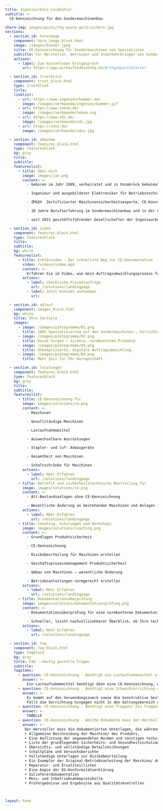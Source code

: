 ```yaml
---
title: Ingenieurbüro Leimkühler
subtitle: >-
  CE-Kennzeichnung für den Sondermaschinenbau

share-img: images/posts/thg-quote-geld-sichern.jpg
sections:
  - section_id: heroimage
    component: hero_image_block.html
    image: /images/banner.jpeg
    title: CE-Kennzeichnung für Sondermaschinen von Spezialisten
    subtitle: Für Hersteller, Betreiber und Inverkehrbringer von Sondermaschinen
    actions:
      - label: Zum kostenlosen Erstgespräch
        url: https://app.wirkaufendeinethg.de/#/thgimpactselector

  - section_id: trustblock
    component: trust_block.html
    type: trustblock
    title:
    linklist:
      - url: https://www.ingenieurkammer.de/
        image: /images/verbaende/ingenieurkammer.gif
      - url: https://www.tekom.de/
        image: /images/verbaende/tekom.svg
      - url: https://www.vdi.de/
        image: /images/verbaende/vdi.jpg
      - url: https://vdsi.de/
        image: /images/verbaende/vdsi.jpg

  - section_id: aboutme
    component: features_block.html
    type: featuresblock
    bg: gray
    title:
    subtitle:
    featureslist:
      - title: Über mich
        image: images/jan.png
        content: >-
          - Geboren im Jahr 1989, verheiratet und in Osnabrück beheimatet.

          - Ingenieur und ausgebildeter Elektroniker für Betriebstechnik

          - ZMSE®  Zertifizierter Maschinensicherheitsexperte, CE-Koordinator (TÜV).

          - 10 Jahre Berufserfahrung im Sondermaschinenbau und in der CE-Kennzeichnung.

          - seit 2021 geschäftsführender Gesellschafter der Ingenieurbüro Leimkühler UG (haftungsbeschränkt).

  - section_id: video
    component: features_block.html
    type: featuresblock
    title:
    subtitle:
    bg: white
    featureslist:
      - title: Erklärvideo - Der schnellste Weg zur CE-Dokumentation
        video: /videos/video.mp4
        content: >-
          Erfahren Sie im Video, wie mein Auftragsabwicklungsprozess funktioniert und Sie direkt mehr Zeit für Ihr Kerngeschäft gewinnen.
        actions:
          - label: Checkliste Projektanfrage
            url: /solutions/landingpage
          - label: Jetzt Kontakt aufnehmen
            url:

  - section_id: ablauf
    component: images_block.html
    bg: white
    title: Ihre Vorteile
    images:
      - image: /images/piktogramme/01.png
        title: 100% Spezialisierung auf den Sondermaschinen-, Vorrichtungs- und Werkzeugbau.
      - image: /images/piktogramme/02.png
        title: Keine Sorgen – Sichere, normkonforme Produkte
      - image: /images/piktogramme/03.png
        title: Unkomplizierte, digitale Auftragsabwicklung.
      - image: /images/piktogramme/04.png
        title: Mehr Zeit für Ihr Kerngeschäft

  - section_id: leistungen
    component: features_block.html
    type: featuresblock
    bg: gray
    title:
    subtitle:
    featureslist:
      - title: CE-Kennzeichnung für
        image: images/solutions/ce.png
        content: >-
          - Maschinen

          - Unvollständige Maschinen

          - Lastaufnahmemittel

          - Auswechselbare Ausrüstungen

          - Stapler- und lof- Anbaugeräte

          - Gesamtheit von Maschinen

          - Schaltschränke für Maschinen
        actions:
          - label: Mehr Erfahren
            url: /solutions/landingpage
      - title: Retrofit und sicherheitstechnische Beurteilung für
        image: images/solutions/ce.png
        content: >-
          - Alt-Bestandsanlagen ohne CE-Kennzeichnung

          - Wesentliche Änderung an bestehenden Maschinen und Anlagen
        actions:
          - label: Mehr Erfahren
            url: /solutions/landingpage
      - title: Coaching, Schulungen und Workshops
        image: images/solutions/coaching.png
        content: >-
          - Grundlagen Produktsicherheit

          - CE-Kennzeichnung

          - Risikobeurteilung für Maschinen erstellen

          - Geschäftsprozessmanagement Produktsicherheit

          - Umbau von Maschinen – wesentliche Änderung

          - Betriebsanleitungen normgerecht erstellen
        actions:
          - label: Mehr Erfahren
            url: /solutions/landingpage
      - title: Dokumentationsüberprüfung
        image: images/solutions/dokumentationsprüfung.png
        content: >-
          - Dokumentationsüberprüfung für eine normkonforme Dokumentation zur Reduzierung von Haftungsrisiken

          - Schneller, leicht nachvollziehbarer Überblick, ob Ihre technische Dokumentation den aktuellen Normen und Richtlinien innerhalb der EU entspricht
        actions:
          - label: Mehr Erfahren
            url: /solutions/landingpage

  - section_id: faq
    component: faq_block.html
    type: faqblock
    bg: gray
    title: FAQ - Häufig gestelle Fragen
    subtitle: 
    faqitems:
      - question: CE-Kennzeichnung - Benötigt ein Lastaufnahmemittel eine CE-Kennzeichnung?
        answer: >-
          Ein Lastaufnahmemittel benötigt dann eine CE-Kennzeichnung, wenn dieses in den Geltungsbereich der Maschinenrichtlinie fällt. Dies ist abhängig vom Verwendungszweck. Wenn das Lastaufnahmemittel zum Ergreifen einer Last dient und zwischen Maschine und Last oder an der Last selber angebracht wird oder dazu dient integraler Bestandteil der Last zu werden, fällt das Lastaufnahmemittel in den Geltungsbereich der Maschinenrichtlinie.
      - question: CE-Kennzeichnung . Benötigt eine Schweißvorrichtung eine CE-Kennzeichnung?
        answer: >-
          Es kommt auf den Verwendungszweck sowie die konstruktive Gestaltung der Vorrichtung an. Enthält die Vorrichtung elektrische, pneumatische oder hydraulische Komponenten fällt die Vorrichtung in den Geltungsbereich der Maschinenrichtlinie, da nicht ausschließlich die unmittelbar menschliche Kraft zum Einsatz kommt. In Abhängigkeit von der Verwendung kann es sich nun um eine unvollständige Maschine oder eine auswechselbare Ausrüstung handeln. Unvollständige Maschinen erhalten keine eigene CE-Kennzeichnung, während auswechselbare Ausrüstungen eine CE-Kennzeichnung erhalten müssen.
          Fällt die Vorrichtung hingegen nicht in den Geltungsbereich der Maschinenrichtlinie, gelten die Anforderungen des Produktsicherheitsgesetztes – ProdSG.
      - question: CE-Kennzeichnung - Benötigt eine Treppen/ ein Treppenpodest/ eine Arbeitsbühne eine CE-Kennzeichnung?
        answer: >-
          TABELLE
      - question: CE-Kennzeichnung - Welche Dokumente muss der Hersteller für Behörden vorhalten?
        answer: >-
         Der Hersteller muss die dokumentierten Unterlagen, die während des EG-Konformitätsbewertungsverfahrens erstellt werden für Marktaufsichtsbehörden vorhalten und auf Verlangen vorlegen. Die relevanten Dokumente die hierzu gehören sind:
         • Allgemeine Beschreibung der Maschine/ des Produkts,
         • Eine Auflistung der angewendeten Normen und sonstigen technischen Spezifikationen,
         • Liste der grundlegenden Sicherheits- und Gesundheitsschutzanforderungen, die für die Maschine/ das Produkt berücksichtigt wurden,
         • Übersichts- und vollständige Detailzeichnungen
         • Schaltpläne und Versuchsberichte
         • Vollständige Unterlagen zur Risikobeurteilung
         • Ein Exemplar der Original-Betriebsanleitung der Maschine/ des Produkts
         • Reparatur- und Ersatzteillisten
         • Eine Kopie der EG-Konformitätserklärung
         • Zuliefererdokumentation
         • Mess- und Inbetriebnahmeprotokolle
         • Prüfergebnisse und Ergebnisse aus Qualitätskontrollen

      

layout: home
---
```


